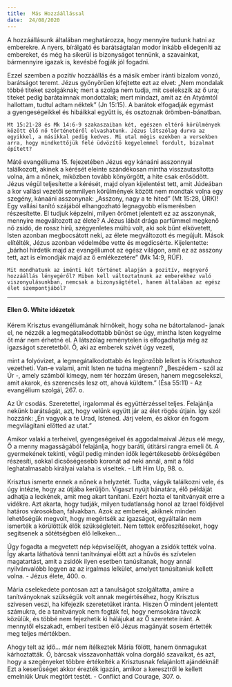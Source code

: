 ```yaml
---
title:  Más Hozzáállással
date:  24/08/2020
---
```


A hozzáállásunk általában meghatározza, hogy mennyire tudunk hatni az emberekre. A nyers, bírálgató és barátságtalan modor inkább elidegeníti az embereket, és még ha sikerül is bizonyságot tennünk, a szavainkat, bármennyire igazak is, kevésbé fogják jól fogadni.

Ezzel szemben a pozitív hozzáállás és a másik ember iránti bizalom vonzó, barátságot teremt. Jézus gyönyörűen kifejtette ezt az elvet: „Nem mondalak többé titeket szolgáknak; mert a szolga nem tudja, mit cselekszik az ő ura; titeket pedig barátaimnak mondottalak; mert mindazt, amit az én Atyámtól hallottam, tudtul adtam néktek” (Jn 15:15). A barátok elfogadják egymást a gyengeségeikkel és hibáikkal együtt is, és osztoznak örömben-bánatban.

`Mt 15:21-28 és Mk 14:6-9 szakaszaiban két, egészen eltérő körülmények között élő nő történetéről olvashatunk. Jézus látszólag durva az egyikkel, a másikkal pedig kedves. Mi utal mégis ezekben a versekben arra, hogy mindkettőjük felé üdvözítő kegyelemmel fordult, bizalmat épített?`

Máté evangéliuma 15. fejezetében Jézus egy kánaáni asszonnyal találkozott, akinek a kérését eleinte szándékosan mintha visszautasította volna, ám a nőnek, miközben tovább könyörgött, a hite csak erősödött. Jézus végül teljesítette a kérését, majd olyan kijelentést tett, amit Júdeában a kor vallási vezetői semmilyen körülmények között nem mondtak volna egy szegény, kánaáni asszonynak: „Asszony, nagy a te hited” (Mt 15:28, ÚRK)! Egy vallási tanító szájából elhangozható legnagyobb elismerésben részesítette. El tudjuk képzelni, milyen örömet jelentett ez az asszonynak, mennyire megváltozott az élete? A Jézus lábát drága parfümmel megkenő nő zsidó, de rossz hírű, szégyenletes múltú volt, aki sok bűnt elkövetett, Isten azonban megbocsátott neki, az élete megváltozott és megújult. Mások elítélték, Jézus azonban védelmébe vette és megdicsérte. Kijelentette: „bárhol hirdetik majd az evangéliumot az egész világon, amit ez az asszony tett, azt is elmondják majd az ő emlékezetére” (Mk 14:9, RÚF).

`Mit mondhatunk az iménti két történet alapján a pozitív, megnyerő hozzáállás lényegéről? Miben kell változtatnunk az emberekhez való viszonyulásunkban, nemcsak a bizonyságtétel, hanem általában az egész élet szempontjából?`

---

#### Ellen G. White idézetek

Kérem Krisztus evangéliumának hírnökeit, hogy soha ne bátortalanod- janak el, ne nézzék a legmegátalkodottabb bűnöst se úgy, mintha Isten kegyelme őt már nem érhetné el. A látszólag reménytelen is elfogadhatja még az igazságot szeretetből. Ő, aki az emberek szívét úgy vezeti,

mint a folyóvizet, a legmegátalkodottabb és legönzőbb lelket is Krisztushoz vezetheti. Van-e valami, amit Isten ne tudna megtenni? „Beszédem - szól az Úr -, amely számból kimegy, nem tér hozzám üresen, hanem megcselekszi, amit akarok, és szerencsés lesz ott, ahová küldtem.” (Ésa 55:11) - Az evangélium szolgái, 267. o.

Az Úr csodás. Szeretettel, irgalommal és együttérzéssel teljes. Felajánlja nekünk barátságát, azt, hogy velünk együtt jár az élet rögös útjain. Így szól hozzánk: „Én vagyok a te Urad, Istened. Járj velem, és akkor én fogom megvilágítani előtted az utat.”

Amikor valaki a terheivel, gyengeségeivel és aggodalmaival Jézus elé megy, Ő a menny magasságából felajánlja, hogy baráti, útitársi rangra emeli őt. A gyermekének tekinti, végül pedig minden idők legértékesebb örökségében részesíti, sokkal dicsőségesebb koronát ad neki annál, amit a föld leghatalmasabb királyai valaha is viseltek. - Lift Him Up, 98. o.

Krisztus ismerte ennek a nőnek a helyzetét. Tudta, vágyik találkozni vele, és úgy intézte, hogy az útjába kerüljön. Vigaszt nyújt bánatára, élő példáját adhatja a leckének, amit meg akart tanítani. Ezért hozta el tanítványait erre a vidékre. Azt akarta, hogy tudják, milyen tudatlanság honol az Izrael földjével határos városokban, falvakban. Azok az emberek, akiknek minden lehetőségük megvolt, hogy megértsék az igazságot, egyáltalán nem ismerték a körülöttük élők szükségleteit. Nem tettek erőfeszítéseket, hogy segítsenek a sötétségben élő lelkeken...

Úgy fogadta a megvetett nép képviselőjét, ahogyan a zsidók tették volna. Így akarta láthatóvá tenni tanítványai előtt azt a hűvös és szívtelen magatartást, amit a zsidók ilyen esetben tanúsítanak, hogy annál nyilvánvalóbb legyen az az irgalmas lelkület, amelyet tanúsítaniuk kellett volna. - Jézus élete, 400. o.

Mária cselekedete pontosan azt a tanulságot szolgáltatta, amire a tanítványoknak szükségük volt annak megértéséhez, hogy Krisztus szívesen veszi, ha kifejezik szeretetüket iránta. Hiszen Ő mindent jelentett számukra, de a tanítványok nem fogták fel, hogy nemsokára távozik közülük, és többé nem fejezhetik ki hálájukat az Ő szeretete iránt. A mennytől elszakadt, emberi testben élő Jézus magányát sosem értették meg teljes mértékben.

Ahogy telt az idő... már nem ítélkeztek Mária fölött, hanem önmagukat kárhoztatták. Ó, bárcsak visszavonhatták volna dorgáló szavaikat, és azt, hogy a szegényeket többre értékelték a Krisztusnak felajánlott ajándéknál! Ezt a keserűséget akkor érezték igazán, amikor a keresztről le kellett emelniük Uruk megtört testét. - Conflict and Courage, 307. o.
